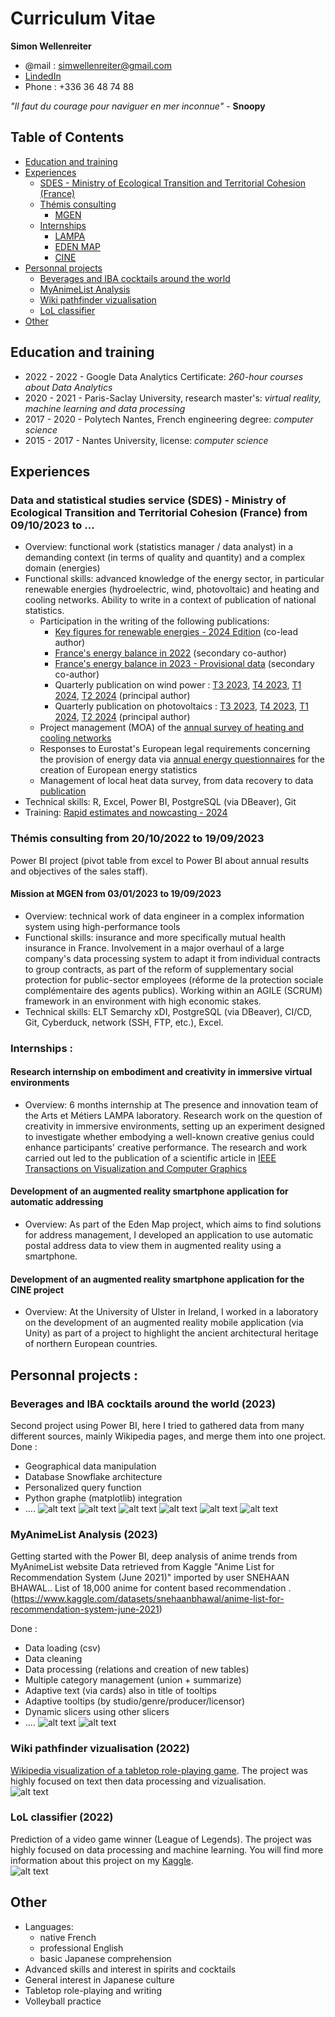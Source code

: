 # Curriculum Vitae
**Simon Wellenreiter**<br />
- @mail : simwellenreiter@gmail.com
- [LindedIn](https://www.linkedin.com/in/simon-wellenreiter/)
- Phone : +336 36 48 74 88 <br />

*"Il faut du courage pour naviguer en mer inconnue"* - **Snoopy**

## Table of Contents  
- [Education and training](#education)
- [Experiences](#experiences)
  - [SDES - Ministry of Ecological Transition and Territorial Cohesion (France)](#sdes)  
  - [Thémis consulting](#themis)
    - [MGEN](#mgen)
  - [Internships](#internships)
    - [LAMPA](#lampa)
    - [EDEN MAP](#eden_map)
    - [CINE](#cine)
- [Personnal projects](#projects)  
  - [Beverages and IBA cocktails around the world](#cocktail)
  - [MyAnimeList Analysis](#mal)
  - [Wiki pathfinder vizualisation](#pathfinder)
  - [LoL classifier](#lol)
- [Other](#other)


## Education and training<a name="education"></a>
- 2022 - 2022 - Google Data Analytics Certificate: *260-hour courses about Data Analytics*
- 2020 - 2021 - Paris-Saclay University, research master's: *virtual reality, machine learning and data processing*
- 2017 - 2020 - Polytech Nantes, French engineering degree: *computer science*
- 2015 - 2017 - Nantes University, license: *computer science*

## Experiences<a name="experiences"></a>
### Data and statistical studies service (SDES) - Ministry of Ecological Transition and Territorial Cohesion (France) from 09/10/2023 to ... <a name="sdes"></a>
- Overview: functional work (statistics manager / data analyst) in a demanding context (in terms of quality and quantity) and a complex domain (energies)
- Functional skills: advanced knowledge of the energy sector, in particular renewable energies (hydroelectric, wind, photovoltaic) and heating and cooling networks. Ability to write in a context of publication of national statistics.
  - Participation in the writing of the following publications:
    - [Key figures for renewable energies - 2024 Edition](https://www.statistiques.developpement-durable.gouv.fr/edition-numerique/chiffres-cles-energies-renouvelables-2024/) (co-lead author)
    - [France's energy balance in 2022](https://www.statistiques.developpement-durable.gouv.fr/edition-numerique/bilan-energetique-2022/) (secondary co-author)
    - [France's energy balance in 2023 - Provisional data](https://www.statistiques.developpement-durable.gouv.fr/bilan-energetique-de-la-france-en-2023-donnees-provisoires-0) (secondary co-author)
    - Quarterly publication on wind power : [T3 2023](https://www.statistiques.developpement-durable.gouv.fr/publicationweb/597), [T4 2023](https://www.statistiques.developpement-durable.gouv.fr/publicationweb/620), [T1 2024](https://www.statistiques.developpement-durable.gouv.fr/publicationweb/645), [T2 2024](https://www.statistiques.developpement-durable.gouv.fr/publicationweb/667) (principal author)
    - Quarterly publication on photovoltaics : [T3 2023](https://www.statistiques.developpement-durable.gouv.fr/publicationweb/598), [T4 2023](https://www.statistiques.developpement-durable.gouv.fr/publicationweb/621), [T1 2024](https://www.statistiques.developpement-durable.gouv.fr/publicationweb/646), [T2 2024](https://www.statistiques.developpement-durable.gouv.fr/publicationweb/668) (principal author) 
  - Project management (MOA) of the [annual survey of heating and cooling networks](https://www.cnis.fr/enquetes/reseaux-de-chaleur-et-de-froid-earcf-enquete-annuelle-sur-les-2023a053eq/)
  - Responses to Eurostat's European legal requirements concerning the provision of energy data via [annual energy questionnaires](https://ec.europa.eu/eurostat/fr/web/energy/methodology#Donn%C3%A9es%20annuelles) for the creation of European energy statistics 
  - Management of local heat data survey, from data recovery to data [publication](https://www.statistiques.developpement-durable.gouv.fr/donnees-locales-de-consommation-denergie)
- Technical skills: R, Excel, Power BI, PostgreSQL (via DBeaver), Git
- Training: [Rapid estimates and nowcasting - 2024](https://cros.ec.europa.eu/book-page/rapid-estimates-and-nowcasting-2024)

### Thémis consulting from 20/10/2022 to 19/09/2023 <a name="themis"></a>
Power BI project (pivot table from excel to Power BI about annual results and objectives of the sales staff).
#### Mission at MGEN from 03/01/2023 to 19/09/2023 <a name="mgen"></a>
- Overview: technical work of data engineer in a complex information system using high-performance tools
- Functional skills: insurance and more specifically mutual health insurance in France. Involvement in a major overhaul of a large company's data processing system to adapt it from individual contracts to group contracts, as part of the reform of supplementary social protection for public-sector employees (réforme de la protection sociale complémentaire des agents publics). Working within an AGILE (SCRUM) framework in an environment with high economic stakes.
- Technical skills: ELT Semarchy xDI, PostgreSQL (via DBeaver), CI/CD, Git, Cyberduck, network (SSH, FTP, etc.), Excel. 

### Internships :
#### Research internship on embodiment and creativity in immersive virtual environments <a name="lampa"></a>
- Overview: 6 months internship at The presence and innovation team of the Arts et Métiers LAMPA laboratory. Research work on the question of creativity in immersive environments, setting up an experiment designed to investigate whether embodying a well-known creative genius could enhance participants' creative performance. The research and work carried out led to the publication of a scientific article in [IEEE Transactions on Visualization and Computer Graphics](https://doi.org/10.1109/TVCG.2023.3320225)

#### Development of an augmented reality smartphone application for automatic addressing <a name="eden_map"></a>
- Overview: As part of the Eden Map project, which aims to find solutions for address management, I developed an application to use automatic postal address data to view them in augmented reality using a smartphone.

#### Development of an augmented reality smartphone application for the CINE project <a name="cine"></a>
- Overview: At the University of Ulster in Ireland, I worked in a laboratory on the development of an augmented reality mobile application (via Unity) as part of a project to highlight the ancient architectural heritage of northern European countries.

## Personnal projects :<a name="projects"></a>
<a name="cocktail"></a>
### Beverages and IBA cocktails around the world (2023)
Second project using Power BI, here I tried to gathered data from many different sources, mainly Wikipedia pages, and merge them into one project.
Done :
- Geographical data manipulation
- Database Snowflake architecture
- Personalized query function
- Python graphe (matplotlib) integration
- ....
![alt text](https://github.com/guypaul2/Curriculum-Vitae/blob/main/Alcohol_prohibition_aroud_the_world.png?raw=true)
![alt text](https://github.com/guypaul2/Curriculum-Vitae/blob/main/Beverages_around_the_world.png?raw=true)
![alt text](https://github.com/guypaul2/Curriculum-Vitae/blob/main/Most_famous_vodka_brands_around_the_world.png?raw=true)
![alt text](https://github.com/guypaul2/Curriculum-Vitae/blob/main/IBA_recipe_tree.png?raw=true)
![alt text](https://github.com/guypaul2/Curriculum-Vitae/blob/main/IBA_recipe_detailed.png?raw=true)
![alt text](https://github.com/guypaul2/Curriculum-Vitae/blob/main/IBA_cocktails_by_liquid_quantity.png?raw=true)


<a name="mal"></a>
### MyAnimeList Analysis (2023)
Getting started with the Power BI, deep analysis of anime trends from MyAnimeList website
Data retrieved from Kaggle "Anime List for Recommendation System (June 2021)" imported by user SNEHAAN BHAWAL.. 
List of 18,000 anime for content based recommendation .(https://www.kaggle.com/datasets/snehaanbhawal/anime-list-for-recommendation-system-june-2021)

Done :
- Data loading (csv)
- Data cleaning
- Data processing (relations and creation of new tables)
- Multiple category management (union + summarize)
- Adaptive text (via cards) also in title of tooltips
- Adaptive tooltips (by studio/genre/producer/licensor)
- Dynamic slicers using other slicers
- ....
![alt text](https://github.com/guypaul2/Curriculum-Vitae/blob/main/(My)AnimeList_analysis-1.png?raw=true)
![alt text](https://github.com/guypaul2/Curriculum-Vitae/blob/main/(My)AnimeList_analysis-2.png?raw=true)


### Wiki pathfinder vizualisation<a name="pathfinder"></a> (2022)
[Wikipedia visualization of a tabletop role-playing game](https://public.tableau.com/app/profile/simon.wellenreiter#!/). The project was highly focused on text then data processing and vizualisation.<br />
![alt text](https://github.com/guypaul2/Curriculum-Vitae/blob/main/Tableau_wiki_pathfinder.png?raw=true)


### LoL classifier<a name="lol"></a> (2022)
Prediction of a video game winner (League of Legends). The project was highly focused on data processing and machine learning.
You will find more information about this project on my [Kaggle](https://www.kaggle.com/simonwellenreiter).<br />
![alt text](https://github.com/guypaul2/Curriculum-Vitae/blob/main/correlation_matrix_lol_predictor.png?raw=true)


## Other<a name="other"></a>
- Languages:
  - native French
  - professional English
  - basic Japanese comprehension
- Advanced skills and interest in spirits and cocktails
- General interest in Japanese culture
- Tabletop role-playing and writing
- Volleyball practice
